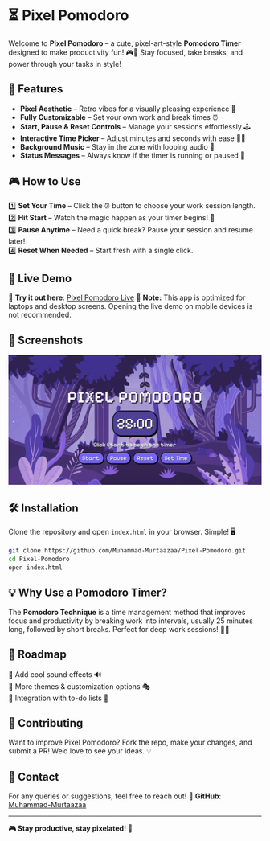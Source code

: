 # ⏳ Pixel Pomodoro 

Welcome to **Pixel Pomodoro** – a cute, pixel-art-style **Pomodoro Timer** designed to make productivity fun! 🎮🚀 Stay focused, take breaks, and power through your tasks in style!

## 🌟 Features
- **Pixel Aesthetic** – Retro vibes for a visually pleasing experience 🎨
- **Fully Customizable** – Set your own work and break times ⏰
- **Start, Pause & Reset Controls** – Manage your sessions effortlessly 🕹️
- **Interactive Time Picker** – Adjust minutes and seconds with ease 🔼🔽
- **Background Music** – Stay in the zone with looping audio 🎵
- **Status Messages** – Always know if the timer is running or paused 💬

## 🎮 How to Use
1️⃣ **Set Your Time** – Click the ⏰ button to choose your work session length.  
2️⃣ **Hit Start** – Watch the magic happen as your timer begins! 🚀  
3️⃣ **Pause Anytime** – Need a quick break? Pause your session and resume later!  
4️⃣ **Reset When Needed** – Start fresh with a single click.  

## 🚀 Live Demo
🎯 **Try it out here**: [Pixel Pomodoro Live](https://unrivaled-manatee-5ab30c.netlify.app/)
📢 **Note:** This app is optimized for laptops and desktop screens. Opening the live demo on mobile devices is not recommended.


## 📸 Screenshots
![Pixel Pomodoro Preview](preview.jpg)

## 🛠️ Installation
Clone the repository and open `index.html` in your browser. Simple! 🖥️
```sh
git clone https://github.com/Muhammad-Murtaazaa/Pixel-Pomodoro.git
cd Pixel-Pomodoro
open index.html
```

## 💡 Why Use a Pomodoro Timer?
The **Pomodoro Technique** is a time management method that improves focus and productivity by breaking work into intervals, usually 25 minutes long, followed by short breaks. Perfect for deep work sessions! 🧠✨

## 📝 Roadmap
🚀 Add cool sound effects 🔊  
🎨 More themes & customization options 🎭  
📅 Integration with to-do lists 📝  

## 🤝 Contributing
Want to improve Pixel Pomodoro? Fork the repo, make your changes, and submit a PR! We’d love to see your ideas. 💡

## 📩 Contact
For any queries or suggestions, feel free to reach out!
🔗 **GitHub**: [Muhammad-Murtaazaa](https://github.com/Muhammad-Murtaazaa)

---
**🎮 Stay productive, stay pixelated! 🚀**
